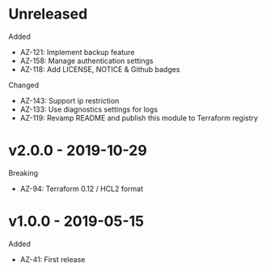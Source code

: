 # Unreleased

Added
  * AZ-121: Implement backup feature
  * AZ-158: Manage authentication settings
  * AZ-118: Add LICENSE, NOTICE & Github badges
	  
Changed
  * AZ-143: Support ip restriction
  * AZ-133: Use diagnostics settings for logs 
  * AZ-119: Revamp README and publish this module to Terraform registry

# v2.0.0 - 2019-10-29

Breaking
  * AZ-94: Terraform 0.12 / HCL2 format

# v1.0.0 - 2019-05-15

Added
  * AZ-41: First release
